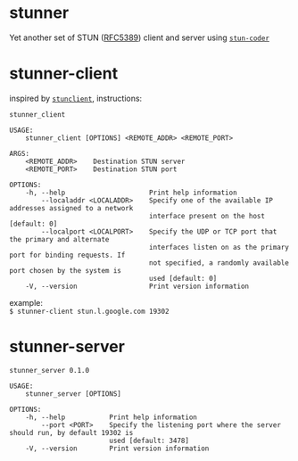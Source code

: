 # stunner

Yet another set of STUN ([RFC5389](https://datatracker.ietf.org/doc/html/)) client and server using [`stun-coder`](https://github.com/Vagr9K/rust-stun-coder)

# stunner-client

inspired by [`stunclient`](https://github.com/NATTools/stunclient), instructions:
```
stunner_client

USAGE:
    stunner_client [OPTIONS] <REMOTE_ADDR> <REMOTE_PORT>

ARGS:
    <REMOTE_ADDR>    Destination STUN server
    <REMOTE_PORT>    Destination STUN port

OPTIONS:
    -h, --help                     Print help information
        --localaddr <LOCALADDR>    Specify one of the available IP addresses assigned to a network
                                   interface present on the host [default: 0]
        --localport <LOCALPORT>    Specify the UDP or TCP port that the primary and alternate
                                   interfaces listen on as the primary port for binding requests. If
                                   not specified, a randomly available port chosen by the system is
                                   used [default: 0]
    -V, --version                  Print version information
```
example:\
`$ stunner-client stun.l.google.com 19302  `

# stunner-server

```
stunner_server 0.1.0

USAGE:
    stunner_server [OPTIONS]

OPTIONS:
    -h, --help           Print help information
        --port <PORT>    Specify the listening port where the server should run, by default 19302 is
                         used [default: 3478]
    -V, --version        Print version information
```
